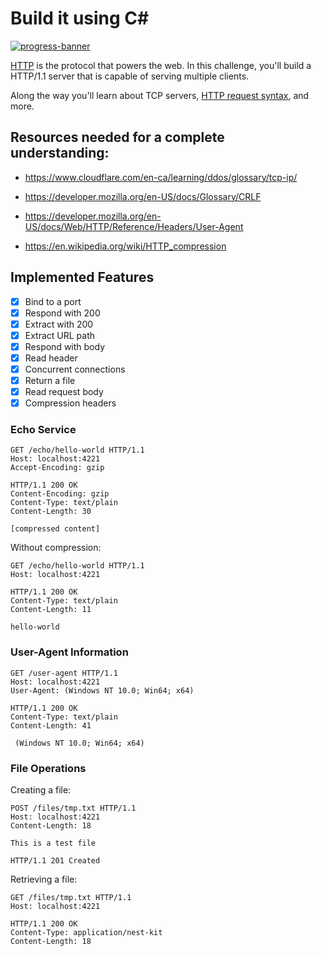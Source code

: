# Build it using C#

[![progress-banner](https://backend.codecrafters.io/progress/http-server/3357626b-124f-4d56-9090-900013a94a0c)](https://app.codecrafters.io/users/codecrafters-bot?r=2qF)

[HTTP](https://en.wikipedia.org/wiki/Hypertext_Transfer_Protocol) is the
protocol that powers the web. In this challenge, you'll build a HTTP/1.1 server
that is capable of serving multiple clients.

Along the way you'll learn about TCP servers,
[HTTP request syntax](https://www.w3.org/Protocols/rfc2616/rfc2616-sec5.html),
and more.

## Resources needed for a complete understanding:

- https://www.cloudflare.com/en-ca/learning/ddos/glossary/tcp-ip/

- https://developer.mozilla.org/en-US/docs/Glossary/CRLF

- https://developer.mozilla.org/en-US/docs/Web/HTTP/Reference/Headers/User-Agent

- https://en.wikipedia.org/wiki/HTTP_compression

## Implemented Features

- [x] Bind to a port  
- [x] Respond with 200  
- [x] Extract with 200  
- [x] Extract URL path  
- [x] Respond with body  
- [x] Read header  
- [x] Concurrent connections  
- [x] Return a file  
- [x] Read request body  
- [x] Compression headers

### Echo Service

```http
GET /echo/hello-world HTTP/1.1
Host: localhost:4221
Accept-Encoding: gzip

HTTP/1.1 200 OK
Content-Encoding: gzip
Content-Type: text/plain
Content-Length: 30

[compressed content]
```

Without compression:
```http
GET /echo/hello-world HTTP/1.1
Host: localhost:4221

HTTP/1.1 200 OK
Content-Type: text/plain
Content-Length: 11

hello-world
```

### User-Agent Information

```http
GET /user-agent HTTP/1.1
Host: localhost:4221
User-Agent: (Windows NT 10.0; Win64; x64)

HTTP/1.1 200 OK
Content-Type: text/plain
Content-Length: 41

 (Windows NT 10.0; Win64; x64)
```

### File Operations

Creating a file:
```http
POST /files/tmp.txt HTTP/1.1
Host: localhost:4221
Content-Length: 18

This is a test file

HTTP/1.1 201 Created
```

Retrieving a file:
```http
GET /files/tmp.txt HTTP/1.1
Host: localhost:4221

HTTP/1.1 200 OK
Content-Type: application/nest-kit
Content-Length: 18
